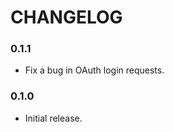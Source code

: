 CHANGELOG
=========

### 0.1.1

* Fix a bug in OAuth login requests.

### 0.1.0

* Initial release.
